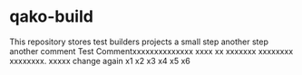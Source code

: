 # qako-build
This repository stores test builders projects a small step another step another comment
Test Commentxxxxxxxxxxxxxx xxxx xx xxxxxxx xxxxxxxx xxxxxxxx. xxxxx change again x1 x2 x3 x4 x5 x6
